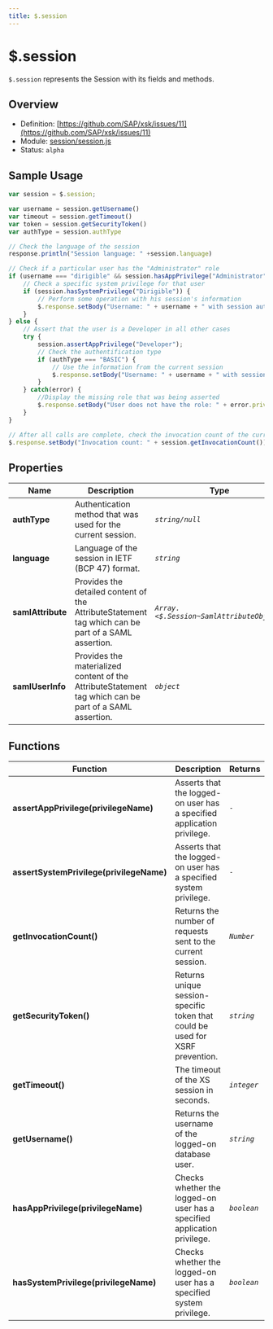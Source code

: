 ```yaml
---
title: $.session
---
```


$.session
===

`$.session` represents the Session with its fields and methods.

## Overview

- Definition: [https://github.com/SAP/xsk/issues/11](https://github.com/SAP/xsk/issues/11)
- Module: [session/session.js](https://github.com/SAP/xsk/tree/main/modules/api/api-xsjs/src/main/resources/xsk/session/session.js)
- Status: `alpha`

## Sample Usage

```javascript
var session = $.session;

var username = session.getUsername()
var timeout = session.getTimeout()
var token = session.getSecurityToken()
var authType = session.authType

// Check the language of the session
response.println("Session language: " +session.language)

// Check if a particular user has the "Administrator" role
if (username === "dirigible" && session.hasAppPrivilege("Administrator")) {
    // Check a specific system privilege for that user
    if (session.hasSystemPrivilege("Dirigible")) {
        // Perform some operation with his session's information
        $.response.setBody("Username: " + username + " with session authentication type: " + authType + " token: " + token + " and timeout " + timeout);
    }
} else {
    // Assert that the user is a Developer in all other cases
    try {
        session.assertAppPrivilege("Developer");
        // Check the authentification type
        if (authType === "BASIC") {
            // Use the information from the current session
            $.response.setBody("Username: " + username + " with session authentication type: " + authType + " token: " + token + " and timeout " + timeout);
        }
    } catch(error) {
        //Display the missing role that was being asserted
        $.response.setBody("User does not have the role: " + error.privilege);
    }
}

// After all calls are complete, check the invocation count of the current session
$.response.setBody("Invocation count: " + session.getInvocationCount());
```

## Properties


| Name              | Description                                                                                           | Type                                    |
|-------------------|-------------------------------------------------------------------------------------------------------|-----------------------------------------|
| **authType**      | Authentication method that was used for the current session.                                          | _`string/null`_                         |
| **language**      | Language of the session in IETF (BCP 47) format.                                                      | _`string`_                              |
| **samlAttribute** | Provides the detailed content of the AttributeStatement tag which can be part of a SAML assertion.    |_`Array.<$.Session~SamlAttributeObject>`_|
| **samlUserInfo**  | Provides the materialized content of the AttributeStatement tag which can be part of a SAML assertion.|_`object`_|   

## Functions


| Function                                | Description                                                                  | Returns     |
|-----------------------------------------|------------------------------------------------------------------------------|-------------|
| **assertAppPrivilege(privilegeName)**   | Asserts that the logged-on user has a specified application privilege.       | _`-`_       |
| **assertSystemPrivilege(privilegeName)**| Asserts that the logged-on user has a specified system privilege.            | _`-`_       |
| **getInvocationCount()**                | Returns the number of requests sent to the current session.                  | _`Number`_  |
| **getSecurityToken()**                  | Returns unique session-specific token that could be used for XSRF prevention.| _`string`_  |
| **getTimeout()**                        | The timeout of the XS session in seconds.                                    | _`integer`_ |
| **getUsername()**                       | Returns the username of the logged-on database user.                         | _`string`_  |
| **hasAppPrivilege(privilegeName)**      | Checks whether the logged-on user has a specified application privilege.     | _`boolean`_ |
| **hasSystemPrivilege(privilegeName)**   | Checks whether the logged-on user has a specified system privilege.          | _`boolean`_ |
